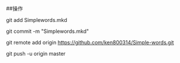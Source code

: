 ##操作

git add Simplewords.mkd

git commit -m "Simplewords.mkd"

git remote add origin https://github.com/ken800314/Simple-words.git

git push -u origin master

